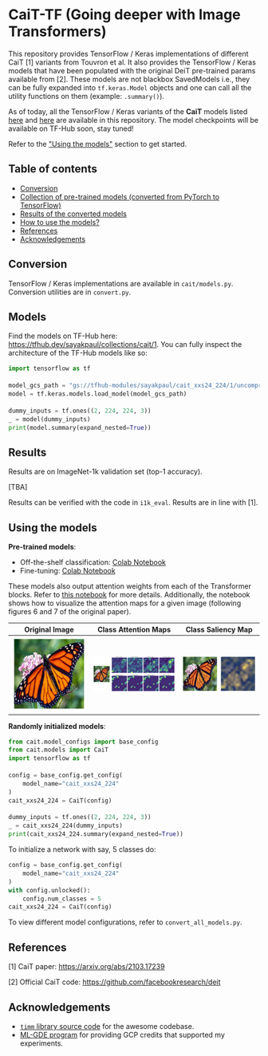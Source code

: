 # CaiT-TF (Going deeper with Image Transformers)

This repository provides TensorFlow / Keras implementations of different CaiT
[1] variants from Touvron et al. It also provides the TensorFlow / Keras models that have been
populated with the original DeiT pre-trained params available from [2]. These
models are not blackbox SavedModels i.e., they can be fully expanded into `tf.keras.Model`
objects and one can call all the utility functions on them (example: `.summary()`).

As of today, all the TensorFlow / Keras variants of the **CaiT** models listed
[here](https://github.com/facebookresearch/deit#model-zoo) and [here](https://github.com/rwightman/pytorch-image-models/blob/master/timm/models/cait.py) are available in this repository. The model checkpoints will be
available on TF-Hub soon, stay tuned!

Refer to the ["Using the models"](https://github.com/sayakpaul/cait-tf#using-the-models)
section to get started. 

## Table of contents

* [Conversion](https://github.com/sayakpaul/cait-tf#conversion)
* [Collection of pre-trained models (converted from PyTorch to TensorFlow)](https://github.com/sayakpaul/cait-tf#models)
* [Results of the converted models](https://github.com/sayakpaul/cait-tf#results)
* [How to use the models?](https://github.com/sayakpaul/cait-tf#using-the-models)
* [References](https://github.com/sayakpaul/cait-tf#references)
* [Acknowledgements](https://github.com/sayakpaul/cait-tf#acknowledgements)

## Conversion

TensorFlow / Keras implementations are available in `cait/models.py`. Conversion
utilities are in `convert.py`.

## Models

Find the models on TF-Hub here: https://tfhub.dev/sayakpaul/collections/cait/1. You can fully inspect the
architecture of the TF-Hub models like so:

```py
import tensorflow as tf

model_gcs_path = "gs://tfhub-modules/sayakpaul/cait_xxs24_224/1/uncompressed"
model = tf.keras.models.load_model(model_gcs_path)

dummy_inputs = tf.ones((2, 224, 224, 3))
_ = model(dummy_inputs)
print(model.summary(expand_nested=True))
```

## Results

Results are on ImageNet-1k validation set (top-1 accuracy). 

[TBA]

Results can be verified with the code in `i1k_eval`. Results are in line with [1].


## Using the models

**Pre-trained models**:

* Off-the-shelf classification: [Colab Notebook](https://colab.research.google.com/github/sayakpaul/cait-tf/blob/main/notebooks/classification.ipynb)
* Fine-tuning: [Colab Notebook](https://colab.research.google.com/github/sayakpaul/cait-tf/blob/main/notebooks/finetune.ipynb)

These models also output attention weights from each of the Transformer blocks.
Refer to [this notebook](https://colab.research.google.com/github/sayakpaul/cait-tf/blob/main/notebooks/classification.ipynb)
for more details. Additionally, the notebook shows how to visualize the attention maps for a given image (following
figures 6 and 7 of the original paper).

| Original Image | Class Attention Maps | Class Saliency Map |
| :--: | :--: | :--: |
| ![cropped image](./assets/butterfly_cropped.png) | ![cls attn](./assets/cls_attn_heads.png) | ![saliency](./assets/cls_saliency.png) |
 
**Randomly initialized models**:
 
```py
from cait.model_configs import base_config
from cait.models import CaiT
import tensorflow as tf
 
config = base_config.get_config(
    model_name="cait_xxs24_224"
)
cait_xxs24_224 = CaiT(config)

dummy_inputs = tf.ones((2, 224, 224, 3))
_ = cait_xxs24_224(dummy_inputs)
print(cait_xxs24_224.summary(expand_nested=True))
```

To initialize a network with say, 5 classes do:

```py
config = base_config.get_config(
    model_name="cait_xxs24_224"
)
with config.unlocked():
    config.num_classes = 5
cait_xxs24_224 = CaiT(config)
```

To view different model configurations, refer to `convert_all_models.py`.

## References

[1] CaiT paper: https://arxiv.org/abs/2103.17239

[2] Official CaiT code: https://github.com/facebookresearch/deit

## Acknowledgements

* [`timm` library source code](https://github.com/rwightman/pytorch-image-models)
for the awesome codebase.
* [ML-GDE program](https://developers.google.com/programs/experts/) for
providing GCP credits that supported my experiments.
